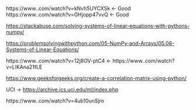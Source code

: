 https://www..com/watch?v=kNvh5UYCXSk <- Good
https://www..com/watch?v=GHjopp47vvQ <- Good

https://stackabuse.com/solving-systems-of-linear-equations-with-pythons-numpy/

https://problemsolvingwithpython.com/05-NumPy-and-Arrays/05.08-Systems-of-Linear-Equations/


https://www..com/watch?v=12j8OV-ptC4 <-
https://www..com/watch?v=LlKAna21fLE

https://www.geeksforgeeks.org/create-a-correlation-matrix-using-python/

UCI -> https://archive.ics.uci.edu/ml/index.php

https://www..com/watch?v=4ub10unSjro
